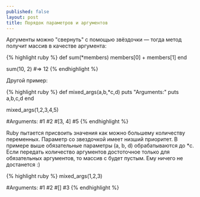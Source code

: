 ```yaml
---
published: false
layout: post
title: Порядок параметров и аргументов
---
```

Аргументы можно "свернуть" с помощью звёздочки — тогда метод получит массив в качестве аргумента:

{% highlight ruby %}
def sum(*members)
    members[0] + members[1]
end

sum(10, 2) #=> 12
{% endhighlight %}

Другой пример:

{% highlight ruby %}
def mixed_args(a,b,*c,d)
    puts "Arguments:"
    puts a,b,c,d
end

mixed_args(1,2,3,4,5)

#Arguments:
#1
#2
#[3, 4]
#5
{% endhighlight %}

Ruby пытается присвоить значения как можно большему количеству переменных. Параметр со звездочкой имеет низший приоритет. В примере выше обязательные параметры (a, b, d) обрабатываются до *c. Если передать количество аргументов достоточное только для обязательных аргументов, то массив c будет пустым. Ему ничего не достанется :)

{% highlight ruby %}
mixed_args(1,2,3)

#Arguments:
#1
#2
#[]
#3
{% endhighlight %}